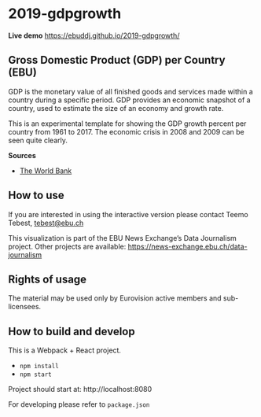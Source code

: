 # 2019-gdpgrowth

**Live demo** https://ebuddj.github.io/2019-gdpgrowth/

## Gross Domestic Product (GDP) per Country (EBU)

GDP is the monetary value of all finished goods and services made within a country during a specific period. GDP provides an economic snapshot of a country, used to estimate the size of an economy and growth rate. 

This is an experimental template for showing the GDP growth percent per country from 1961 to 2017. The economic crisis in 2008 and 2009 can be seen quite clearly.

**Sources**
* [The World Bank](https://data.worldbank.org/indicator/NY.GDP.PCAP.KD.ZG)

## How to use

If you are interested in using the interactive version please contact Teemo Tebest, tebest@ebu.ch

This visualization is part of the EBU News Exchange’s Data Journalism project. Other projects are available: https://news-exchange.ebu.ch/data-journalism

## Rights of usage

The material may be used only by Eurovision active members and sub-licensees.

## How to build and develop

This is a Webpack + React project.

* `npm install`
* `npm start`

Project should start at: http://localhost:8080

For developing please refer to `package.json`